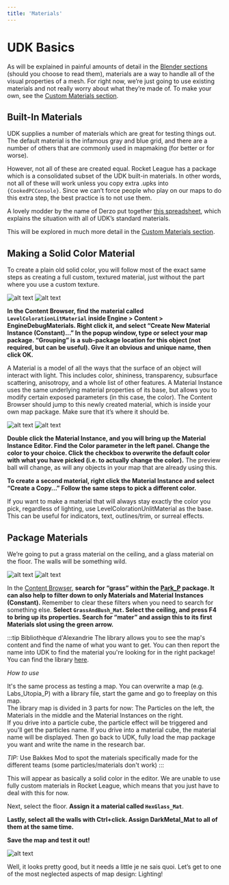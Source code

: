 ```yaml
---
title: 'Materials'
---
```

# UDK Basics

As will be explained in painful amounts of detail in the [Blender sections](../blender/01_blender.md) (should you choose to read them), materials are a way to handle all of the visual properties of a mesh. For right now, we’re just going to use existing materials and not really worry about what they’re made of. To make your own, see the [Custom Materials section](16_custom_material.md).

## Built-In Materials

UDK supplies a number of materials which are great for testing things out. The default material is the infamous gray and blue grid, and there are a number of others that are commonly used in mapmaking (for better or for worse).

However, not all of these are created equal. Rocket League has a package which is a consolidated subset of the UDK built-in materials. In other words, not all of these will work unless you copy extra .upks into `{CookedPCConsole}`. Since we can’t force people who play on our maps to do this extra step, the best practice is to not use them.

A lovely modder by the name of Derzo put together [this spreadsheet](https://docs.google.com/spreadsheets/d/1KLs5r_sUn3W6rLrw_xQJbEK-LOmxCiBRfo9_XI79Kng), which explains the situation with all of UDK’s standard materials.

This will be explored in much more detail in the [Custom Materials section](16_custom_material.md).

## Making a Solid Color Material

To create a plain old solid color, you will follow most of the exact same steps as creating a full custom, textured material, just without the part where you use a custom texture.

![alt text](/images/UDK/basics/image79.png)
![alt text](/images/UDK/basics/image202.png "UDK shows its true colors")

**In the Content Browser, find the material called `LevelColorationLitMaterial` inside Engine > Content > EngineDebugMaterials. Right click it, and select “Create New Material Instance (Constant)...” In the popup window, type or select your map package. “Grouping” is a sub-package location for this object (not required, but can be useful). Give it an obvious and unique name, then click OK.**

A Material is a model of all the ways that the surface of an object will interact with light. This includes color, shininess, transparency, subsurface scattering, anisotropy, and a whole list of other features. A Material Instance uses the same underlying material properties of its base, but allows you to modify certain exposed parameters (in this case, the color).  The Content Browser should jump to this newly created material, which is inside your own map package. Make sure that it’s where it should be.

![alt text](/images/UDK/basics/image31.png "I’m blue da ba dee da ba daa")
![alt text](/images/UDK/basics/image164.png)

**Double click the Material Instance, and you will bring up the Material Instance Editor. Find the Color parameter in the left panel. Change the color to your choice. Click the checkbox to overwrite the default color with what you have picked (i.e. to actually change the color).** The preview ball will change, as will any objects in your map that are already using this.

**To create a second material, right click the Material Instance and select “Create a Copy…” Follow the same steps to pick a different color.**

If you want to make a material that will always stay exactly the color you pick, regardless of lighting, use LevelColorationUnlitMaterial as the base. This can be useful for indicators, text, outlines/trim, or surreal effects.

## Package Materials

We’re going to put a grass material on the ceiling, and a glass material on the floor. The walls will be something wild.

![alt text](/images/UDK/basics/image108.png)
![alt text](/images/UDK/basics/image169.png "Material possessions")

In the [Content Browser](../../essential/08_content_browser.md), **search for “grass” within the [Park_P](../../essential/04_dummy_classes.md#park-p) package. It can also help to filter down to only Materials and Material Instances (Constant).** Remember to clear these filters when you need to search for something else. **Select `GrassAndBush_Mat`. Select the ceiling, and press F4 to bring up its properties. Search for “mater” and assign this to its first Materials slot using the green arrow.**

:::tip Bibliothèque d'Alexandrie
The library allows you to see the map's content and find the name of what you want to get. You can then report the name into UDK to find the material you're looking for in the right package! You can find the library [here](../../resources/downloads.md#miscellaneous).

*How to use*

It's the same process as testing a map. You can overwrite a map (e.g. Labs_Utopia_P) with a library file, start the game and go to freeplay on this map. \
The library map is divided in 3 parts for now: The Particles on the left, the Materials in the middle and the Material Instances on the right. \
If you drive into a particle cube, the particle effect will be triggered and you'll get the particles name. If you drive into a material cube, the material name will be displayed.
Then go back to UDK, fully load the map package you want and write the name in the research bar.

*TIP:*
Use Bakkes Mod to spot the materials specifically made for the different teams (some particles/materials don't work)
:::

This will appear as basically a solid color in the editor. We are unable to use fully custom materials in Rocket League, which means that you just have to deal with this for now.

Next, select the floor. **Assign it a material called `HexGlass_Mat`**.

**Lastly, select all the walls with Ctrl+click. Assign DarkMetal_Mat to all of them at the same time.**

**Save the map and test it out!**

![alt text](/images/UDK/basics/image95.jpg "It’s almost decent!")

Well, it looks pretty good, but it needs a little je ne sais quoi. Let’s get to one of the most neglected aspects of map design: Lighting!
